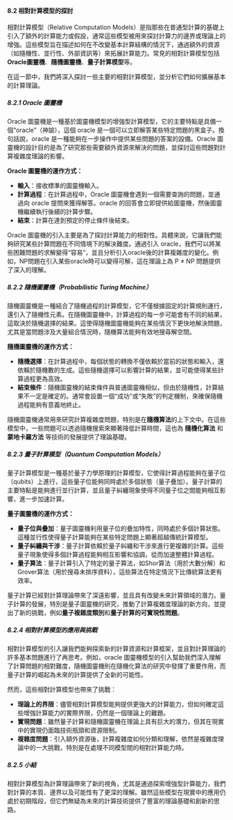 #### **8.2 相對計算模型的探討**

相對計算模型（Relative Computation Models）是指那些在普通型計算的基礎上引入了額外的計算能力或假設，通常這些模型被用來探討計算力的邊界或理論上的增強。這些模型旨在描述如何在不改變基本計算結構的情況下，通過額外的資源（如隨機性、並行性、外部資訊等）來拓展計算能力。常見的相對計算模型包括**Oracle圖靈機**、**隨機圖靈機**、**量子計算模型**等。

在這一節中，我們將深入探討一些主要的相對計算模型，並分析它們如何擴展基本的計算理論。

##### **8.2.1 Oracle 圖靈機**

Oracle 圖靈機是一種基於圖靈機模型的增強型計算模型，它的主要特點是具備一個“oracle”（神諭），這個 oracle 是一個可以立即解答某些特定問題的黑盒子。換句話說，oracle 是一種能夠在一步操作中提供某些問題的答案的設備。Oracle 圖靈機的設計目的是為了研究那些需要額外資源來解決的問題，並探討這些問題對計算複雜度理論的影響。

**Oracle 圖靈機的運作方式：**
- **輸入**：接收標準的圖靈機輸入。
- **計算過程**：在計算過程中，Oracle 圖靈機會遇到一個需要查詢的問題，並通過向 oracle 提問來獲得解答。oracle 的回答會立即提供給圖靈機，然後圖靈機繼續執行後續的計算步驟。
- **結束**：計算在達到預定的停止條件後結束。

Oracle 圖靈機的引入主要是為了探討計算能力的相對性。具體來說，它讓我們能夠研究某些計算問題在不同情境下的解決難度。通過引入 oracle，我們可以將某些困難問題的求解變得“容易”，並且分析引入oracle後的計算複雜度的變化。例如，NP問題在引入某些oracle時可以變得可解，這在理論上為 P ≠ NP 問題提供了深入的理解。

##### **8.2.2 隨機圖靈機（Probabilistic Turing Machine）**

隨機圖靈機是一種結合了隨機過程的計算模型，它不僅根據固定的計算規則運行，還引入了隨機性元素。在隨機圖靈機中，計算過程的每一步可能會有不同的結果，這取決於隨機選擇的結果。這使得隨機圖靈機能夠在某些情況下更快地解決問題，尤其是當問題涉及大量組合情況時，隨機算法能夠有效地搜尋解空間。

**隨機圖靈機的運作方式：**
- **隨機選擇**：在計算過程中，每個狀態的轉換不僅依賴於當前的狀態和輸入，還依賴於隨機數的生成。這些隨機選擇可以影響計算的結果，並可能使得某些計算過程更為高效。
- **結束條件**：隨機圖靈機的結束條件與普通圖靈機相似，但由於隨機性，計算結果不一定是確定的。通常會設置一個“成功”或“失敗”的判定機制，來確保隨機過程能夠有意義地終止。

隨機圖靈機通常用來研究計算複雜度問題，特別是在**隨機算法**的上下文中。在這些模型中，一些問題可以透過隨機搜索來顯著降低計算時間，這也為 **隨機化算法** 和 **蒙地卡羅方法** 等技術的發展提供了理論基礎。

##### **8.2.3 量子計算模型（Quantum Computation Models）**

量子計算模型是一種基於量子力學原理的計算模型，它使得計算過程能夠在量子位（qubits）上進行，這些量子位能夠同時處於多個狀態（量子疊加）。量子計算的主要特點是能夠進行並行計算，並且量子糾纏現象使得不同量子位之間能夠相互影響，進一步加速計算。

**量子圖靈機的運作方式：**
- **量子位與疊加**：量子圖靈機利用量子位的疊加特性，同時處於多個計算狀態。這種並行性使得量子計算能夠在某些特定問題上顯著超越傳統計算模型。
- **量子糾纏與干涉**：量子計算依賴於量子糾纏和干涉來進行更複雜的計算。這些量子現象使得多個計算過程能夠相互影響和協調，從而加速整體計算過程。
- **量子算法**：量子計算引入了特定的量子算法，如Shor算法（用於大數分解）和Grover算法（用於搜尋未排序資料），這些算法在特定情況下比傳統算法更有效率。

量子計算已經對計算理論帶來了深遠影響，並且具有改變未來計算領域的潛力。量子計算的發展，特別是量子圖靈機的研究，推動了計算複雜度理論的新方向，並提出了新的挑戰，例如**量子複雜度類別**和**量子計算的可實現性問題**。

##### **8.2.4 相對計算模型的應用與挑戰**

相對計算模型的引入讓我們能夠探索新的計算資源和計算框架，並且對計算理論的許多基本問題進行了再思考。例如，oracle 圖靈機模型的引入幫助我們深入理解了計算問題的相對難度，隨機圖靈機則在隨機化算法的研究中發揮了重要作用，而量子計算的崛起為未來的計算提供了全新的可能性。

然而，這些相對計算模型也帶來了挑戰：
- **理論上的界限**：儘管相對計算模型能夠提供更強大的計算能力，但如何確定這些增強計算能力的實際界限，仍然是一個理論上的難題。
- **實現問題**：雖然量子計算和隨機圖靈機在理論上具有巨大的潛力，但其在現實中的實現仍面臨技術瓶頸和資源限制。
- **複雜度問題**：引入額外資源後，計算複雜度如何分類和理解，依然是複雜度理論中的一大挑戰，特別是在處理不同模型間的相對計算能力時。

##### **8.2.5 小結**

相對計算模型為計算理論帶來了新的視角，尤其是通過探索增強型計算能力，我們對計算的本質、邊界以及可能性有了更深的理解。雖然這些模型在現實中的應用仍處於初期階段，但它們無疑為未來的計算技術提供了豐富的理論基礎和創新的思路。